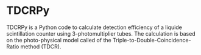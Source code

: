 # TDCRPy

TDCRPy is a Python code to calculate detection efficiency of a liquide scintillation counter using 3-photomultiplier tubes.
The calculation is based on the photo-physical model called of the Triple-to-Double-Coincidence-Ratio method (TDCR).
